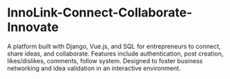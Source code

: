 # InnoLink-Connect-Collaborate-Innovate
A platform built with Django, Vue.js, and SQL for entrepreneurs to connect, share ideas, and collaborate. Features include authentication, post creation, likes/dislikes, comments, follow system. Designed to foster business networking and idea validation in an interactive environment.

